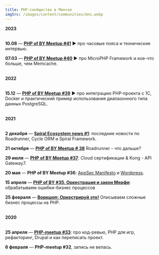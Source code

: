```yaml
---
title: PHP-сообщество в Минске
imgSrc: /images/content/communities/mns.webp
---
```


**2023**<br><br>

**10.08** — **[PHP of BY Meetup #41](https://wearecommunity.io/events/phpofby_master_timezones_and_how_to_interview)** ▶ про часовые пояса и технические интервью.

**07.03** — **[PHP of BY Meetup #40](https://wearecommunity.io/events/phpofby-meetup-40)** ▶ про MicroPHP Framework и кое-что больше, чем Memcache.

<br>**2022**<br><br>

**15.12** — **[PHP of BY Meetup #39](https://wearecommunity.io/events/php-of-by-meetup-39)** ▶ про интеграцию PHP-проекта с 1С, Docker и практический пример использования диапазонного типа данных PostgreSQL.

<br>**2021**<br><br>

**2 декабря** — **[Spiral Ecosystem news #1](https://youtu.be/o8qn5g_SGRs)**: последние новости по Roadrunner, Cycle ORM и Spiral Framework.

**21 октября** — **[PHP of BY Meetup # 38](https://youtu.be/uYPvYyYK4jQ)** Roadrunner - что дальше?

**29 июля** — **[PHP of BY Meetup #37](https://youtu.be/cUBpUDy_7ZE)**: Cloud сертификации & Kong - API Gateway7.

**20 мая** — **PHP of BY Meetup #36**: [AppSec Manifesto](https://youtu.be/uYPvYyYK4jQ) и [Wordpress](https://youtu.be/UdHB-PCf8K4).

**15 апреля** — **[PHP of BY #35. Оркестрация и закон Мерфи](https://youtu.be/upL8o-OXYEc)**: обрабатываем ошибки-бизнес процессов

**25 февраля** — **[Воркшоп: Оркестрируй это!](https://youtu.be/0NCMEaFMj_M)** Описываем сложные бизнес процессы на PHP.

<br>**2020**<br><br>

**25 апреля** — **[PHP-meetup #33](https://www.youtube.com/watch?v=BZlbW99ghYk)**: про код-ревью, PHP для игр, рефакторинг, Drupal и как переписать проект.

**6 февраля** — **PHP-meetup #32**, запись не велась.
